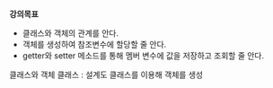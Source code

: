 **강의목표**
- 클래스와 객체의 관계를 안다.
- 객체를 생성하여 참조변수에 할당할 줄 안다.
- getter와 setter 메소드를 통해 멤버 변수에 값을 저장하고 조회할 줄 안다.


클래스와 객체
클래스 : 설계도
클래스를 이용해 객체를 생성


